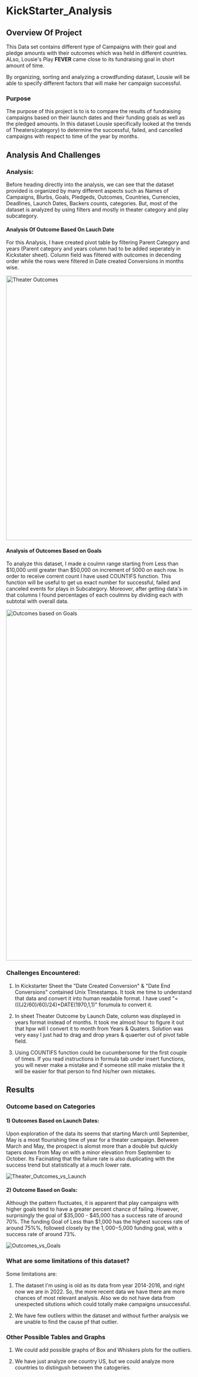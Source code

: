 # KickStarter_Analysis

## Overview Of Project

This Data set contains different type of Campaigns with their goal and pledge amounts with their outcomes which was held in different countries. ALso, Lousie's Play **FEVER** came close to its fundraising goal in short amount of time.

By organizing, sorting and analyzing a crowdfunding dataset, Lousie will be able to specify different factors that will make her campaign successful. 

### Purpose

The purpose of this project is to is to compare the results of fundraising campaigns based on their launch dates and their funding goals as well as the pledged amounts. In this dataset Lousie specifically looked at the trends of Theaters(category) to determine the successful, failed, and cancelled campaigns with respect to time of the year by months.

## Analysis And Challenges

### Analysis:

Before heading directly into the analysis, we can see that the dataset provided is organized by many different aspects such as Names of Campaigns, Blurbs, Goals, Pledgeds, Outcomes, Countries, Currencies, Deadlines, Launch Dates, Backers counts, categories. But, most of the dataset is analyzed by using filters and mostly in theater category and play subcategory.

#### Analysis Of Outcome Based On Lauch Date

For this Analysis, I have created pivot table by filtering Parent Category and years (Parent category and years column had to be added seperately in Kickstater sheet). Column field was filtered with outcomes in decending order while the rows were filtered in Date created Conversions in months wise.

<img width="718" alt="Theater Outcomes" src="https://user-images.githubusercontent.com/94248676/155907802-81279ecd-e992-4354-923c-9330dd77b3ad.png">

#### Analysis of Outcomes Based on Goals

To analyze this dataset, I made a coulmn range starting from Less than $10,000 until greater than $50,000 on increment of 5000 on each row. In order to receive corrent count I have used COUNTIFS function. This function will be useful to get us exact number for successful, failed and canceled events for plays in Subcategory. Moreover, after getting data's in that columns I found percentages of each coulmns by dividing each with subtotal with overall data.

<img width="953" alt="Outcomes based on Goals" src="https://user-images.githubusercontent.com/94248676/155907738-41fdb819-465d-4a5c-bf81-528fc8e36e8b.png">

### Challenges Encountered:

1) In Kickstarter Sheet the "Date Created Conversion" & "Date End Conversions" contained Unix TImestamps. It took me time to understand that data and convert it into human readable format. I have used "=(((J2/60)/60)/24)+DATE(1970,1,1)" forumula to convert it.

2) In sheet Theater Outcome by Launch Date, column was displayed in years format instead of months. It took me almost hour to figure it out that hpw will I convert it to month from Years & Quaters. Solution was very easy I just had to drag and drop years & quaerter out of pivot table field.

3) Using COUNTIFS function could be cucumbersome for the first couple of times. If you read instructions in formula tab under insert functions, you will never make a mistake and if someone still make mistake the it will be easier for that person to find his/her own mistakes. 

## Results

### Outcome based on Categories 

#### 1) Outcomes Based on Launch Dates:

Upon exploration of the data its seems that starting March until September, May is a most flourishing time of year for a theater campaign. Between March and May, the prospect is alomst more than a double but quickly tapers down from May on with a minor elevation from September to October. Its Facinating that the failure rate is also duplicating with the success trend but statistically at a much lower rate.

![Theater_Outcomes_vs_Launch](https://user-images.githubusercontent.com/94248676/155907829-f1256451-7256-4b80-b43a-38d50abbc6c1.png)

#### 2) Outcome Based on Goals:

Although the pattern fluctuates, it is apparent that play campaigns with higher goals tend to have a greater percent chance of failing. However, surprisingly the goal of $35,000 - $45,000 has a success rate of around 70%. The funding Goal of Less than $1,000 has the highest success rate of around 75%%, followed closely by the $1,000-$5,000 funding goal, with a success rate of around 73%.

![Outcomes_vs_Goals](https://user-images.githubusercontent.com/94248676/155907845-99aa464b-0aa0-4fbc-ace5-691ec0f26815.png)

### What are some limitations of this dataset?
Some limitations are:

1) The dataset I'm using is old as its data from year 2014-2016, and right now we are in 2022. So, the more recent data we have there are more chances of most relevant analysis. Also we do not have data from unexpected situtions which could totally make campaigns unsuccessful.

2) We have few outliers within the dataset and without further analysis we are unable to find the cause pf that outlier.

### Other Possible Tables and Graphs

1) We could add possible graphs of Box and Whiskers plots for the outliers.

2) We have just analyze one country US, but we could analyze more countries to distingush between the catogeries.









